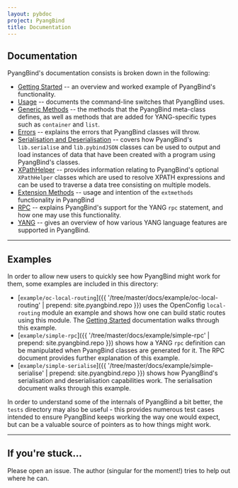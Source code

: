 ```yaml
---
layout: pybdoc
project: PyangBind
title: Documentation
---
```



## Documentation

PyangBind's documentation consists is broken down in the following:

  * [Getting Started](/pyangbind/getting_started) -- an overview and worked example of PyangBind's functionality.
  * [Usage](/pyangbind/usage) -- documents the command-line switches that PyangBind uses.
  * [Generic Methods](/pyangbind/generic_methods) -- the methods that the PyangBind meta-class defines, as well as methods that are added for YANG-specific types such as `container` and `list`.
  * [Errors](/pyangbind/errors) -- explains the errors that PyangBind classes will throw.
  * [Serialisation and Deserialisation](/pyangbind/serialisation) -- covers how PyangBind's `lib.serialise` and `lib.pybindJSON` classes can be used to output and load instances of data that have been created with a program using PyangBind's classes.
  * [XPathHelper](/pyangbind/xpathhelper) -- provides information relating to PyangBind's optional `XPathHelper` classes which are used to resolve XPATH expressions and can be used to traverse a data tree consisting on multiple models.
  * [Extension Methods](/pyangbind/extmethods) -- usage and intention of the `extmethods` functionality in PyangBind
  * [RPC](/pyangbind/rpc) -- explains PyangBind's support for the YANG `rpc` statement, and how one may use this functionality.
  * [YANG](/pyangbind/yang) -- gives an overview of how various YANG language features are supported in PyangBind.
<hr>

## Examples

In order to allow new users to quickly see how PyangBind might work for them, some examples are included in this directory:

  * [`example/oc-local-routing`]({{ '/tree/master/docs/example/oc-local-routing' | prepend: site.pyangbind.repo }}) uses the OpenConfig `local-routing` module an example and shows how one can build static routes using this module. The [Getting Started](../getting_started) documentation walks through this example.
  * [`example/simple-rpc`]({{ '/tree/master/docs/example/simple-rpc' | prepend: site.pyangbind.repo }}) shows how a YANG `rpc` definition can be manipulated when PyangBind classes are generated for it. The RPC document provides further explanation of this example.
  * [`example/simple-serialise`]({{ '/tree/master/docs/example/simple-serialise' | prepend: site.pyangbind.repo }}) shows how PyangBind's serialisation and deserialisation capabilities work. The serialisation document walks through this example.

In order to understand some of the internals of PyangBind a bit better, the `tests` directory may also be useful - this provides numerous test cases intended to ensure PyangBind keeps working the way one would expect, but can be a valuable source of pointers as to how things might work.
<hr>

## If you're stuck...

Please open an issue. The author (singular for the moment!) tries to help out where he can.